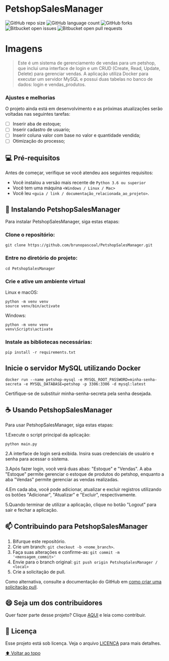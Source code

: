 # PetshopSalesManager

![GitHub repo size](https://img.shields.io/github/directory-file-count/brunopascoal/PetshopSalesManager?style=for-the-badge)
![GitHub language count](https://img.shields.io/github/languages/top/brunopascoal/PetshopSalesManager?style=for-the-badge)
![GitHub forks](https://img.shields.io/github/forks/brunopascoal/PetshopSalesManager?style=for-the-badge)
![Bitbucket open issues](https://img.shields.io/bitbucket/issues/brunopascoal/PetshopSalesManager?style=for-the-badge)
![Bitbucket open pull requests](https://img.shields.io/bitbucket/pr-raw/brunopascoal/PetshopSalesManager?style=for-the-badge)

# Imagens

> Este é um sistema de gerenciamento de vendas para um petshop, que inclui uma interface de login e um CRUD (Create, Read, Update, Delete) para gerenciar vendas. A aplicação utiliza Docker para executar um servidor MySQL e possui duas tabelas no banco de dados: login e vendas_produtos.

### Ajustes e melhorias

O projeto ainda está em desenvolvimento e as próximas atualizações serão voltadas nas seguintes tarefas:

- [ ] Inserir aba de estoque;
- [ ] Inserir cadastro de usuario;
- [ ] Inserir coluna valor com base no valor e quantidade vendida;
- [ ] Otimização do processo;

## 💻 Pré-requisitos

Antes de começar, verifique se você atendeu aos seguintes requisitos:

<!---Estes são apenas requisitos de exemplo. Adicionar, duplicar ou remover conforme necessário--->

- Você instalou a versão mais recente de `Python 3.6 ou superior`
- Você tem uma máquina `<Windows / Linux / Mac>`
- Você leu `<guia / link / documentação_relacionada_ao_projeto>`.

## 🚀 Instalando PetshopSalesManager

Para instalar PetshopSalesManager, siga estas etapas:

### Clone o repositório:

```
git clone https://github.com/brunopascoal/PetshopSalesManager.git
```

### Entre no diretório do projeto:

```
cd PetshopSalesManager
```

### Crie e ative um ambiente virtual

Linux e macOS:

```
python -m venv venv
source venv/bin/activate
```

Windows:

```
python -m venv venv
venv\Scripts\activate
```

### Instale as bibliotecas necessárias:

```
pip install -r requirements.txt
```

## Inicie o servidor MySQL utilizando Docker

```
docker run --name petshop-mysql -e MYSQL_ROOT_PASSWORD=minha-senha-secreta -e MYSQL_DATABASE=petshop -p 3306:3306 -d mysql:latest
```

Certifique-se de substituir minha-senha-secreta pela senha desejada.

## ☕ Usando PetshopSalesManager

Para usar PetshopSalesManager, siga estas etapas:

1.Execute o script principal da aplicação:

```
python main.py

```

2.A interface de login será exibida. Insira suas credenciais de usuário e senha para acessar o sistema.

3.Após fazer login, você verá duas abas: "Estoque" e "Vendas". A aba "Estoque" permite gerenciar o estoque de produtos do petshop, enquanto a aba "Vendas" permite gerenciar as vendas realizadas.

4.Em cada aba, você pode adicionar, atualizar e excluir registros utilizando os botões "Adicionar", "Atualizar" e "Excluir", respectivamente.

5.Quando terminar de utilizar a aplicação, clique no botão "Logout" para sair e fechar a aplicação.

## 📫 Contribuindo para PetshopSalesManager

1. Bifurque este repositório.
2. Crie um branch: `git checkout -b <nome_branch>`.
3. Faça suas alterações e confirme-as: `git commit -m '<mensagem_commit>'`
4. Envie para o branch original: `git push origin PetshopSalesManager / <local>`
5. Crie a solicitação de pull.

Como alternativa, consulte a documentação do GitHub em [como criar uma solicitação pull](https://help.github.com/en/github/collaborating-with-issues-and-pull-requests/creating-a-pull-request).

## 😄 Seja um dos contribuidores<br>

Quer fazer parte desse projeto? Clique [AQUI](CONTRIBUTING.md) e leia como contribuir.

## 📝 Licença

Esse projeto está sob licença. Veja o arquivo [LICENÇA](LICENSE.md) para mais detalhes.

[⬆ Voltar ao topo](PetshopSalesManager)<br>
